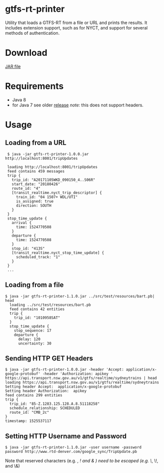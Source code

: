 # gtfs-rt-printer

Utility that loads a GTFS-RT from a file or URL and prints the results. It includes extension support, such as for NYCT, and support for several methods of authentication. 

# Download
[JAR file](https://github.com/laidig/gtfs-rt-printer/releases/latest)

# Requirements
* Java 8 
* for Java 7 see older [release](https://github.com/laidig/gtfs-rt-printer/releases/download/0.0.4/gtfs-rt-printer-0.0.4.jar) *note:* this does not support headers.

# Usage

## Loading from a URL
     $ java -jar gtfs-rt-printer-1.0.0.jar http://localhost:8001/tripUpdates
     
     loading http://localhost:8001/tripUpdates
     feed contains 459 messages
     trip {
       trip_id: "A20171105WKD_090150_4..S06R"
       start_date: "20180426"
       route_id: "4"
       [transit_realtime.nyct_trip_descriptor] {
         train_id: "04 1507+ WDL/UTI"
         is_assigned: true
         direction: SOUTH
       }
     }
     stop_time_update {
       arrival {
         time: 1524770508
       }
       departure {
         time: 1524770508
       }
       stop_id: "413S"
       [transit_realtime.nyct_stop_time_update] {
         scheduled_track: "1"
       }
     }
     ...
    
## Loading from a file
    $ java -jar gtfs-rt-printer-1.1.0.jar ../src/test/resources/bart.pb| head
      loading ../src/test/resources/bart.pb
      feed contains 42 entities
      trip {
        trip_id: "1010958SAT"
      }
      stop_time_update {
        stop_sequence: 17
        departure {
          delay: 120
          uncertainty: 30
          

## Sending HTTP GET Headers
    $ java -jar gtfs-rt-printer-1.0.0.jar -header 'Accept: application/x-google-protobuf' -header 'Authorization: apikey ' https://api.transport.nsw.gov.au/v1/gtfs/realtime/sydneytrains | head
    loading https://api.transport.nsw.gov.au/v1/gtfs/realtime/sydneytrains
    Setting header Accept:  application/x-google-protobuf
    Setting header Authorization:  apikey 
    feed contains 299 entities
    trip {
      trip_id: "85-Z.1283.125.128.A.8.51118258"
      schedule_relationship: SCHEDULED
      route_id: "CMB_2c"
    }
    timestamp: 1525537117
    
## Setting HTTP Username and Password
    $ java -jar gtfs-rt-printer-1.1.0.jar -user username -password password http://www.rtd-denver.com/google_sync/TripUpdate.pb
    
Note that reserved characters (e.g. *, ! and & ) need to be escaped (e.g. \\*, \\!, and \\&)
